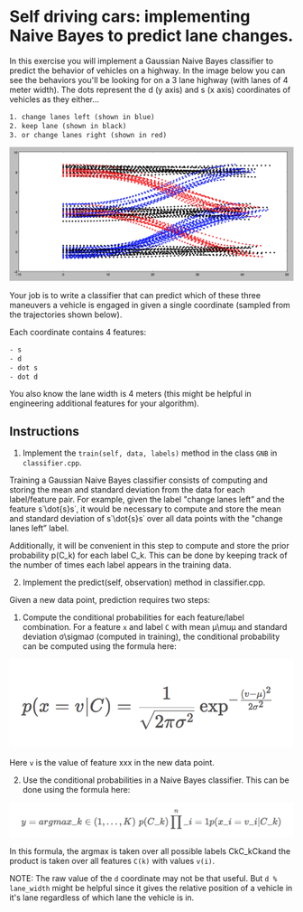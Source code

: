 # Self driving cars: implementing Naive Bayes to predict lane changes. 

In this exercise you will implement a Gaussian Naive Bayes classifier to predict the behavior of vehicles on a highway. In the image below you can see the behaviors you'll be looking for on a 3 lane highway (with lanes of 4 meter width). The dots represent the d (y axis) and s (x axis) coordinates of vehicles as they either...

    1. change lanes left (shown in blue)
    2. keep lane (shown in black)
    3. or change lanes right (shown in red)

![alt text](https://github.com/cacheop/gaussian_naive_bayes/blob/master/naive-bayes.png?raw=true")

Your job is to write a classifier that can predict which of these three maneuvers a vehicle is engaged in given a single coordinate (sampled from the trajectories shown below).

Each coordinate contains 4 features:

    - s
    - d
    - dot s
    - dot d 


You also know the lane width is 4 meters (this might be helpful in engineering additional features for your algorithm).

## Instructions

1. Implement the `train(self, data, labels)` method in the class `GNB` in `classifier.cpp`.

Training a Gaussian Naive Bayes classifier consists of computing and storing the mean and standard deviation from the data for each label/feature pair. For example, given the label "change lanes left” and the feature s˙\dot{s}s˙, it would be necessary to compute and store the mean and standard deviation of s˙\dot{s}s˙ over all data points with the "change lanes left” label.

Additionally, it will be convenient in this step to compute and store the prior probability p(C_k) for each label C_k. This can be done by keeping track of the number of times each label appears in the training data.

 2. Implement the predict(self, observation) method in classifier.cpp.

 Given a new data point, prediction requires two steps:
 1. Compute the conditional probabilities for each feature/label combination. For a feature `x` and label `C` with mean μ\muμ and standard deviation σ\sigmaσ (computed in training), the conditional probability can be computed using the formula here:

![alt text](https://github.com/cacheop/gaussian_naive_bayes/blob/master/p1.png?raw=true")

Here `v` is the value of feature xxx in the new data point.

2. Use the conditional probabilities in a Naive Bayes classifier. This can be done using the formula here:

![alt text](https://github.com/cacheop/gaussian_naive_bayes/blob/master/p2.png?raw=true")

In this formula, the argmax is taken over all possible labels CkC_kCk​ and the product is taken over all features `C(k)` with values `v(i)`.


NOTE: The raw value of the `d` coordinate may not be that useful. But `d % lane_width` might be helpful since it gives the relative position of a vehicle in it's lane regardless of which lane the vehicle is in.



